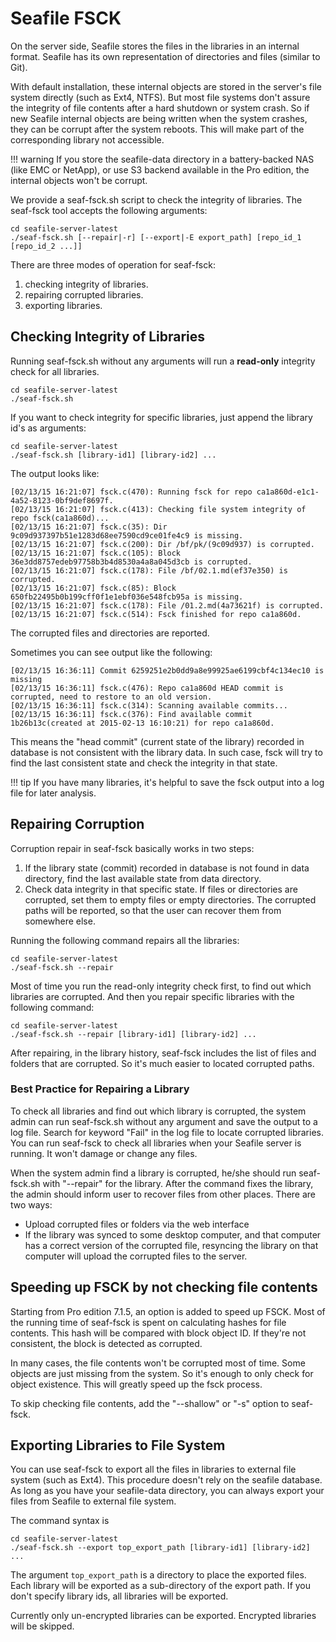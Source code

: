 # Seafile FSCK

On the server side, Seafile stores the files in the libraries in an internal format. Seafile has its own representation of directories and files (similar to Git).

With default installation, these internal objects are stored in the server's file system directly (such as Ext4, NTFS). But most file systems don't assure the integrity of file contents after a hard shutdown or system crash. So if new Seafile internal objects are being written when the system crashes, they can be corrupt after the system reboots. This will make part of the corresponding library not accessible.

!!! warning
    If you store the seafile-data directory in a battery-backed NAS (like EMC or NetApp), or use S3 backend available in the Pro edition, the internal objects won't be corrupt.

We provide a seaf-fsck.sh script to check the integrity of libraries. The seaf-fsck tool accepts the following arguments:

```
cd seafile-server-latest
./seaf-fsck.sh [--repair|-r] [--export|-E export_path] [repo_id_1 [repo_id_2 ...]]

```

There are three modes of operation for seaf-fsck:

1. checking integrity of libraries.
2. repairing corrupted libraries.
3. exporting libraries.

## Checking Integrity of Libraries

Running seaf-fsck.sh without any arguments will run a **read-only** integrity check for all libraries.

```
cd seafile-server-latest
./seaf-fsck.sh

```

If you want to check integrity for specific libraries, just append the library id's as arguments:

```
cd seafile-server-latest
./seaf-fsck.sh [library-id1] [library-id2] ...

```

The output looks like:

```
[02/13/15 16:21:07] fsck.c(470): Running fsck for repo ca1a860d-e1c1-4a52-8123-0bf9def8697f.
[02/13/15 16:21:07] fsck.c(413): Checking file system integrity of repo fsck(ca1a860d)...
[02/13/15 16:21:07] fsck.c(35): Dir 9c09d937397b51e1283d68ee7590cd9ce01fe4c9 is missing.
[02/13/15 16:21:07] fsck.c(200): Dir /bf/pk/(9c09d937) is corrupted.
[02/13/15 16:21:07] fsck.c(105): Block 36e3dd8757edeb97758b3b4d8530a4a8a045d3cb is corrupted.
[02/13/15 16:21:07] fsck.c(178): File /bf/02.1.md(ef37e350) is corrupted.
[02/13/15 16:21:07] fsck.c(85): Block 650fb22495b0b199cff0f1e1ebf036e548fcb95a is missing.
[02/13/15 16:21:07] fsck.c(178): File /01.2.md(4a73621f) is corrupted.
[02/13/15 16:21:07] fsck.c(514): Fsck finished for repo ca1a860d.

```

The corrupted files and directories are reported.

Sometimes you can see output like the following:

```
[02/13/15 16:36:11] Commit 6259251e2b0dd9a8e99925ae6199cbf4c134ec10 is missing
[02/13/15 16:36:11] fsck.c(476): Repo ca1a860d HEAD commit is corrupted, need to restore to an old version.
[02/13/15 16:36:11] fsck.c(314): Scanning available commits...
[02/13/15 16:36:11] fsck.c(376): Find available commit 1b26b13c(created at 2015-02-13 16:10:21) for repo ca1a860d.

```

This means the "head commit" (current state of the library) recorded in database is not consistent with the library data. In such case, fsck will try to find the last consistent state and check the integrity in that state.

!!! tip
    If you have many libraries, it's helpful to save the fsck output into a log file for later analysis.

## Repairing Corruption

Corruption repair in seaf-fsck basically works in two steps:

1. If the library state (commit) recorded in database is not found in data directory, find the last available state from data directory.
2. Check data integrity in that specific state. If files or directories are corrupted, set them to empty files or empty directories. The corrupted paths will be reported, so that the user can recover them from somewhere else.

Running the following command repairs all the libraries:

```
cd seafile-server-latest
./seaf-fsck.sh --repair

```

Most of time you run the read-only integrity check first, to find out which libraries are corrupted. And then you repair specific libraries with the following command:

```
cd seafile-server-latest
./seaf-fsck.sh --repair [library-id1] [library-id2] ...

```

After repairing, in the library history, seaf-fsck includes the list of files and folders that are corrupted. So it's much easier to located corrupted paths.

### Best Practice for Repairing a Library

To check all libraries and find out which library is corrupted, the system admin can run seaf-fsck.sh without any argument and save the output to a log file. Search for keyword "Fail" in the log file to locate corrupted libraries. You can run seaf-fsck to check all libraries when your Seafile server is running. It won't damage or change any files.

When the system admin find a library is corrupted, he/she should run seaf-fsck.sh with "--repair" for the library. After the command fixes the library, the admin should inform user to recover files from other places. There are two ways:

* Upload corrupted files or folders via the web interface
* If the library was synced to some desktop computer, and that computer has a correct version of the corrupted file, resyncing the library on that computer will upload the corrupted files to the server.

## Speeding up FSCK by not checking file contents

Starting from Pro edition 7.1.5, an option is added to speed up FSCK. Most of the running time of seaf-fsck is spent on calculating hashes for file contents. This hash will be compared with block object ID. If they're not consistent, the block is detected as corrupted.

In many cases, the file contents won't be corrupted most of time. Some objects are just missing from the system. So it's enough to only check for object existence. This will greatly speed up the fsck process.

To skip checking file contents, add the "--shallow" or "-s" option to seaf-fsck.

## Exporting Libraries to File System

You can use seaf-fsck to export all the files in libraries to external file system (such as Ext4). This procedure doesn't rely on the seafile database. As long as you have your seafile-data directory, you can always export your files from Seafile to external file system.

The command syntax is

```
cd seafile-server-latest
./seaf-fsck.sh --export top_export_path [library-id1] [library-id2] ...

```

The argument `top_export_path` is a directory to place the exported files. Each library will be exported as a sub-directory of the export path. If you don't specify library ids, all libraries will be exported.

Currently only un-encrypted libraries can be exported. Encrypted libraries will be skipped.
